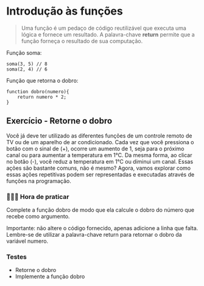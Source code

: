 # Introdução às funções

>  Uma função é um pedaço de código reutilizável que executa uma lógica e fornece um resultado.
> A palavra-chave **return** permite que a função forneça o resultado de sua computação.

Função soma: 
```
soma(3, 5) // 8
soma(2, 4) // 6
```

Função que retorna o dobro:
```
function dobro(numero){
    return numero * 2;
}
```

## Exercício - Retorne o dobro
Você já deve ter utilizado as diferentes funções de um controle remoto de TV ou de um aparelho de ar condicionado. Cada vez que você pressiona o botão com o sinal de (+), ocorre um aumento de 1, seja para o próximo canal ou para aumentar a temperatura em 1°C. Da mesma forma, ao clicar no botão (-), você reduz a temperatura em 1°C ou diminui um canal. Essas ações são bastante comuns, não é mesmo? Agora, vamos explorar como essas ações repetitivas podem ser representadas e executadas através de funções na programação.

### 👨🏻‍💻 Hora de praticar

Complete a função dobro de modo que ela calcule o dobro do número que recebe como argumento.

Importante: não altere o código fornecido, apenas adicione a linha que falta. Lembre-se de utilizar a palavra-chave return para retornar o dobro da variável numero.

### Testes
- Retorne o dobro
- Implemente a função dobro


